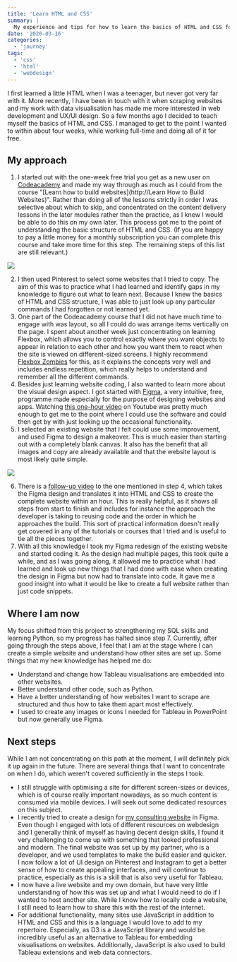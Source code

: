 ```yaml
---
title: 'Learn HTML and CSS'
summary: |
  My experience and tips for how to learn the basics of HTML and CSS for free with online resources.
date: '2020-03-16'
categories:
  - 'journey'
tags:
  - 'css'
  - 'html'
  - 'webdesign'
---
```


I first learned a little HTML when I was a teenager, but never got very far with it. More recently, I have been in touch with it when scraping websites and my work with data visualisation has made me more interested in web development and UX/UI design. So a few months ago I decided to teach myself the basics of HTML and CSS. I managed to get to the point I wanted to within about four weeks, while working full-time and doing all of it for free.

## My approach

1. I started out with the one-week free trial you get as a new user on [Codeacademy](http://codeacademy.com) and made my way through as much as I could from the course "[Learn how to build websites](http://Learn How to Build Websites)". Rather than doing all of the lessons strictly in order I was selective about which to skip, and concentrated on the content delivery lessons in the later modules rather than the practice, as I knew I would be able to do this on my own later. This process got me to the point of understanding the basic structure of HTML and CSS. (If you are happy to pay a little money for a monthly subscription you can complete this course and take more time for this step. The remaining steps of this list are still relevant.)

![](https://nalediholly.files.wordpress.com/2020/03/2020-03-15_19-49-36.png?w=1024)

2. I then used Pinterest to select some websites that I tried to copy. The aim of this was to practice what I had learned and identify gaps in my knowledge to figure out what to learn next. Because I knew the basics of HTML and CSS structure, I was able to just look up any particular commands I had forgotten or not learned yet.
3. One part of the Codeacademy course that I did not have much time to engage with was layout, so all I could do was arrange items vertically on the page. I spent about another week just concentrating on learning Flexbox, which allows you to control exactly where you want objects to appear in relation to each other and how you want them to react when the site is viewed on different-sized screens. I highly recommend [Flexbox Zombies](https://mastery.games/p/flexbox-zombies) for this, as it explains the concepts very well and includes endless repetition, which really helps to understand and remember all the different commands.
4. Besides just learning website coding, I also wanted to learn more about the visual design aspect. I got started with [Figma](https://www.figma.com/), a very intuitive, free, programme made especially for the purpose of designing websites and apps. Watching [this one-hour video](https://www.youtube.com/watch?v=FK4YusHIIj0&t=4s) on Youtube was pretty much enough to get me to the point where I could use the software and could then get by with just looking up the occasional functionality.
5. I selected an existing website that I felt could use some improvement, and used Figma to design a makeover. This is much easier than starting out with a completely blank canvas. It also has the benefit that all images and copy are already available and that the website layout is most likely quite simple.

![](https://nalediholly.files.wordpress.com/2020/03/2020-03-15_20-15-26.png?w=1024)

6. There is a [follow-up video](https://www.youtube.com/watch?v=RZ-Oe4_Ew7g&feature=youtu.be) to the one mentioned in step 4, which takes the Figma design and translates it into HTML and CSS to create the complete website within an hour. This is really helpful, as it shows all steps from start to finish and includes for instance the approach the developer is taking to reusing code and the order in which he approaches the build. This sort of practical information doesn't really get covered in any of the tutorials or courses that I tried and is useful to tie all the pieces together.
7. With all this knowledge I took my Figma redesign of the existing website and started coding it. As the design had multiple pages, this took quite a while, and as I was going along, it allowed me to practice what I had learned and look up new things that I had done with ease when creating the design in Figma but now had to translate into code. It gave me a good insight into what it would be like to create a full website rather than just code snippets.

## Where I am now

My focus shifted from this project to strengthening my SQL skills and learning Python, so my progress has halted since step 7. Currently, after going through the steps above, I feel that I am at the stage where I can create a simple website and understand how other sites are set up. Some things that my new knowledge has helped me do:

- Understand and change how Tableau visualisations are embedded into other websites.
- Better understand other code, such as Python.
- Have a better understanding of how websites I want to scrape are structured and thus how to take them apart most effectively.
- I used to create any images or icons I needed for Tableau in PowerPoint but now generally use Figma.

## Next steps

While I am not concentrating on this path at the moment, I will definitely pick it up again in the future. There are several things that I want to concentrate on when I do, which weren't covered sufficiently in the steps I took:

- I still struggle with optimising a site for different screen-sizes or devices, which is of course really important nowadays, as so much content is consumed via mobile devices. I will seek out some dedicated resources on this subject.
- I recently tried to create a design for [my consulting website](http://naledi.co.uk) in Figma. Even though I engaged with lots of different resources on webdesign and I generally think of myself as having decent design skills, I found it very challenging to come up with something that looked professional and modern. The final website was set up by my partner, who is a developer, and we used templates to make the build easier and quicker. I now follow a lot of UI design on Pinterest and Instagram to get a better sense of how to create appealing interfaces, and will continue to practice, especially as this is a skill that is also very useful for Tableau.
- I now have a live website and my own domain, but have very little understanding of how this was set up and what I would need to do if I wanted to host another site. While I know how to locally code a website, I still need to learn how to share this with the rest of the internet.
- For additional functionality, many sites use JavaScript in addition to HTML and CSS and this is a language I would love to add to my repertoire. Especially, as D3 is a JavaScript library and would be incredibly useful as an alternative to Tableau for embedding visualisations on websites. Additionally, JavaScript is also used to build Tableau extensions and web data connectors.
